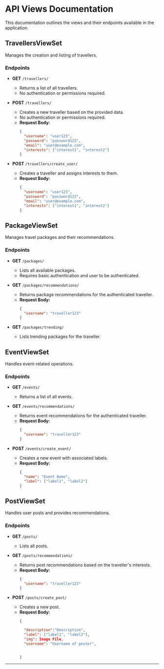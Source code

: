# API Views Documentation

This documentation outlines the views and their endpoints available in the application.

## TravellersViewSet
Manages the creation and listing of travellers.

### Endpoints

- **GET** `/travellers/`
  - Returns a list of all travellers.
  - No authentication or permissions required.

- **POST** `/travellers/`
  - Creates a new traveller based on the provided data.
  - No authentication or permissions required.
  - **Request Body:**
    ```json
    {
      "username": "user123",
      "password": "password123",
      "email": "user@example.com",
      "interests": ["interest1", "interest2"]
    }
    ```

- **POST** `/travellers/create_user/`
  - Creates a traveller and assigns interests to them.
  - **Request Body:**
    ```json
    {
      "username": "user123",
      "password": "password123",
      "email": "user@example.com",
      "interests": ["interest1", "interest2"]
    }
    ```


## PackageViewSet
Manages travel packages and their recommendations.

### Endpoints

- **GET** `/packages/`
  - Lists all available packages.
  - Requires basic authentication and user to be authenticated.

- **GET** `/packages/recommendations/`
  - Returns package recommendations for the authenticated traveller.
  - **Request Body:**
    ```json
    {
      "username": "traveller123"
    }
    ```

- **GET** `/packages/trending/`
  - Lists trending packages for the traveller.

## EventViewSet
Handles event-related operations.

### Endpoints

- **GET** `/events/`
  - Returns a list of all events.

- **GET** `/events/recommendations/`
  - Returns event recommendations for the authenticated traveller.
  - **Request Body:**
    ```json
    {
      "username": "traveller123"
    }
    ```

- **POST** `/events/create_event/`
  - Creates a new event with associated labels.
  - **Request Body:**
    ```json
    {
      "name": "Event Name",
      "label": ["label1", "label2"]
    }
    ```

## PostViewSet
Handles user posts and provides recommendations.

### Endpoints

- **GET** `/posts/`
  - Lists all posts.

- **GET** `/posts/recommendations/`
  - Returns post recommendations based on the traveller's interests.
  - **Request Body:**
    ```json
    {
      "username": "traveller123"
    }
    ```

- **POST** `/posts/create_post/`
  - Creates a new post.
  - **Request Body:**
    ```json
    {

      "description":"Description",
      "label": ["label1", "label2"],
      "img": Image File,
      "username": "Username of poster",
      

    }
    ```

---
